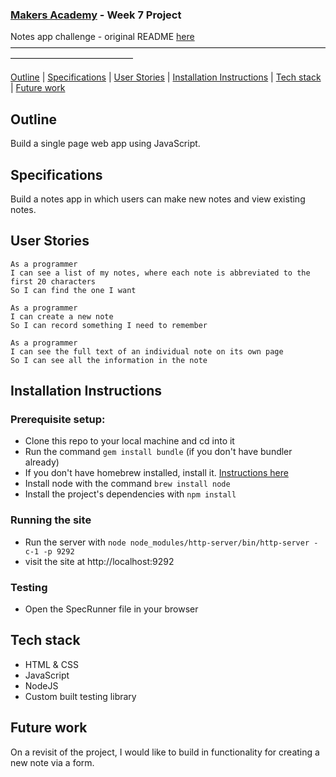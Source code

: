 ### [Makers Academy](http://www.makersacademy.com) - Week 7 Project

Notes app challenge - original README [here](https://github.com/makersacademy/course/blob/master/further_javascript/00_challenge_track.md)
––––––––––––––––––––––––––––––––––––––––––––––––––––––––––––––––––––––––––––––––––––––––––––––––––––

[Outline](#Outline) | [Specifications](#Specifications) | [User Stories](#User_Stories) | [Installation Instructions](#Installation_Instructions) | [Tech stack](#Tech_stack) | [Future work](#Future_work)

## <a name="Outline">Outline</a>

Build a single page web app using JavaScript.

## <a name="Specifications">Specifications</a>

Build a notes app in which users can make new notes and view existing notes.

## <a name="User_Stories">User Stories</a>

```
As a programmer
I can see a list of my notes, where each note is abbreviated to the first 20 characters
So I can find the one I want
```

```
As a programmer
I can create a new note
So I can record something I need to remember
```

```
As a programmer
I can see the full text of an individual note on its own page
So I can see all the information in the note
```

## <a name="Installation_Instructions">Installation Instructions</a>

### Prerequisite setup:
- Clone this repo to your local machine and cd into it
- Run the command `gem install bundle` (if you don't have bundler already)
- If you don't have homebrew installed, install it. [Instructions here](https://github.com/Homebrew/install)
- Install node with the command `brew install node`
- Install the project's dependencies with `npm install`

### Running the site
- Run the server with `node node_modules/http-server/bin/http-server -c-1 -p 9292`
- visit the site at http://localhost:9292

### Testing
- Open the SpecRunner file in your browser

## <a name="Tech_stack">Tech stack</a>

- HTML & CSS
- JavaScript
- NodeJS
- Custom built testing library

## <a name="Future_work">Future work</a>

On a revisit of the project, I would like to build in functionality for creating a new note via a form.